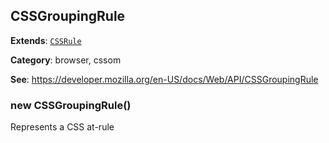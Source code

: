 
<a name="cssgroupingrule" id="cssgroupingrule"></a>

## CSSGroupingRule

**Extends**: [`CSSRule`](#cssrule)

**Category**: browser, cssom

**See**: https://developer.mozilla.org/en-US/docs/Web/API/CSSGroupingRule

<a name="new-cssgroupingrule-new" id="new-cssgroupingrule-new"></a>

### new CSSGroupingRule()
Represents a CSS at-rule

